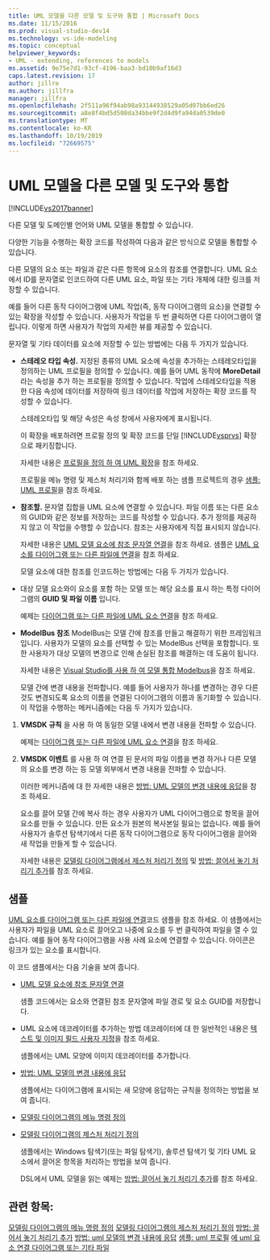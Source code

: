 ```yaml
---
title: UML 모델을 다른 모델 및 도구와 통합 | Microsoft Docs
ms.date: 11/15/2016
ms.prod: visual-studio-dev14
ms.technology: vs-ide-modeling
ms.topic: conceptual
helpviewer_keywords:
- UML - extending, references to models
ms.assetid: 9e75e7d1-93cf-4196-baa3-bd10b9af16d3
caps.latest.revision: 17
author: jillre
ms.author: jillfra
manager: jillfra
ms.openlocfilehash: 2f511a96f94ab98a93144938529a05d07bb6ed26
ms.sourcegitcommit: a8e8f4bd5d508da34bbe9f2d4d9fa94da0539de0
ms.translationtype: MT
ms.contentlocale: ko-KR
ms.lasthandoff: 10/19/2019
ms.locfileid: "72669575"
---
```

# <a name="integrate-uml-models-with-other-models-and-tools"></a>UML 모델을 다른 모델 및 도구와 통합
[!INCLUDE[vs2017banner](../includes/vs2017banner.md)]

다른 모델 및 도메인별 언어와 UML 모델을 통합할 수 있습니다.

 다양한 기능을 수행하는 확장 코드를 작성하여 다음과 같은 방식으로 모델을 통합할 수 있습니다.

 다른 모델의 요소 또는 파일과 같은 다른 항목에 요소의 참조를 연결합니다.
UML 요소에서 ID를 문자열로 인코드하여 다른 UML 요소, 파일 또는 기타 개체에 대한 링크를 저장할 수 있습니다.

 예를 들어 다른 동작 다이어그램에 UML 작업(즉, 동작 다이어그램의 요소)을 연결할 수 있는 확장을 작성할 수 있습니다. 사용자가 작업을 두 번 클릭하면 다른 다이어그램이 열립니다. 이렇게 하면 사용자가 작업의 자세한 뷰를 제공할 수 있습니다.

 문자열 및 기타 데이터를 요소에 저장할 수 있는 방법에는 다음 두 가지가 있습니다.

- **스테레오 타입 속성.** 지정된 종류의 UML 요소에 속성을 추가하는 스테레오타입을 정의하는 UML 프로필을 정의할 수 있습니다. 예를 들어 UML 동작에 **MoreDetail** 라는 속성을 추가 하는 프로필을 정의할 수 있습니다. 작업에 스테레오타입을 적용한 다음 속성에 데이터를 저장하여 링크 데이터를 작업에 저장하는 확장 코드를 작성할 수 있습니다.

   스테레오타입 및 해당 속성은 속성 창에서 사용자에게 표시됩니다.

   이 확장을 배포하려면 프로필 정의 및 확장 코드를 단일 [!INCLUDE[vsprvs](../includes/vsprvs-md.md)] 확장으로 패키징합니다.

   자세한 내용은 [프로필을 정의 하 여 UML 확장](../modeling/define-a-profile-to-extend-uml.md)을 참조 하세요.

   프로필을 메뉴 명령 및 제스처 처리기와 함께 배포 하는 샘플 프로젝트의 경우 [샘플: UML 프로필](http://go.microsoft.com/fwlink/?LinkID=213811)을 참조 하세요.

- **참조할.** 문자열 집합을 UML 요소에 연결할 수 있습니다. 파일 이름 또는 다른 요소의 GUID와 같은 정보를 저장하는 코드를 작성할 수 있습니다. 추가 정의를 제공하지 않고 이 작업을 수행할 수 있습니다. 참조는 사용자에게 직접 표시되지 않습니다.

   자세한 내용은 [UML 모델 요소에 참조 문자열 연결](../modeling/attach-reference-strings-to-uml-model-elements.md)을 참조 하세요. 샘플은 [UML 요소를 다이어그램 또는 다른 파일에 연결](http://go.microsoft.com/fwlink/?LinkId=213813)을 참조 하세요.

  모델 요소에 대한 참조를 인코드하는 방법에는 다음 두 가지가 있습니다.

- 대상 모델 요소와이 요소를 포함 하는 모델 또는 해당 요소를 표시 하는 특정 다이어그램의 **GUID 및 파일 이름** 입니다.

   예제는 [다이어그램 또는 다른 파일에 UML 요소 연결](http://go.microsoft.com/fwlink/?LinkId=213813)을 참조 하세요.

- **ModelBus 참조** ModelBus는 모델 간에 참조를 만들고 해결하기 위한 프레임워크입니다. 사용자가 모델의 요소를 선택할 수 있는 ModelBus 선택을 포함합니다. 또한 사용자가 대상 모델의 변경으로 인해 손실된 참조를 해결하는 데 도움이 됩니다.

   자세한 내용은 [Visual Studio를 사용 하 여 모델 통합 Modelbus](../modeling/integrating-models-by-using-visual-studio-modelbus.md)을 참조 하세요.

  모델 간에 변경 내용을 전파합니다.
  예를 들어 사용자가 하나를 변경하는 경우 다른 것도 변경되도록 요소의 이름을 연결된 다이어그램의 이름과 동기화할 수 있습니다. 이 작업을 수행하는 메커니즘에는 다음 두 가지가 있습니다.

1. **VMSDK 규칙** 을 사용 하 여 동일한 모델 내에서 변경 내용을 전파할 수 있습니다.

    예제는 [다이어그램 또는 다른 파일에 UML 요소 연결](http://go.microsoft.com/fwlink/?LinkId=213813)을 참조 하세요.

2. **VMSDK 이벤트** 를 사용 하 여 연결 된 문서의 파일 이름을 변경 하거나 다른 모델의 요소를 변경 하는 등 모델 외부에서 변경 내용을 전파할 수 있습니다.

   이러한 메커니즘에 대 한 자세한 내용은 [방법: UML 모델의 변경 내용에 응답](../misc/how-to-respond-to-changes-in-a-uml-model.md)을 참조 하세요.

   요소를 끌어 모델 간에 복사 하는 경우 사용자가 UML 다이어그램으로 항목을 끌어 요소를 만들 수 있습니다. 만든 요소가 원본의 복사본일 필요는 없습니다. 예를 들어 사용자가 솔루션 탐색기에서 다른 동작 다이어그램으로 동작 다이어그램을 끌어와 새 작업을 만들게 할 수 있습니다.

   자세한 내용은 [모델링 다이어그램에서 제스처 처리기 정의](../modeling/define-a-gesture-handler-on-a-modeling-diagram.md) 및 [방법: 끌어서 놓기 처리기 추가](../modeling/how-to-add-a-drag-and-drop-handler.md)를 참조 하세요.

## <a name="samples"></a>샘플
 [UML 요소를 다이어그램 또는 다른 파일에 연결](http://go.microsoft.com/fwlink/?LinkId=213813)코드 샘플을 참조 하세요. 이 샘플에서는 사용자가 파일을 UML 요소로 끌어오고 나중에 요소를 두 번 클릭하여 파일을 열 수 있습니다. 예를 들어 동작 다이어그램을 사용 사례 요소에 연결할 수 있습니다. 아이콘은 링크가 있는 요소를 표시합니다.

 이 코드 샘플에서는 다음 기술을 보여 줍니다.

- [UML 모델 요소에 참조 문자열 연결](../modeling/attach-reference-strings-to-uml-model-elements.md)

   샘플 코드에서는 요소와 연결된 참조 문자열에 파일 경로 및 요소 GUID를 저장합니다.

- UML 요소에 데코레이터를 추가하는 방법 데코레이터에 대 한 일반적인 내용은 [텍스트 및 이미지 필드 사용자 지정](../modeling/customizing-text-and-image-fields.md)을 참조 하세요.

   샘플에서는 UML 모양에 이미지 데코레이터를 추가합니다.

- [방법: UML 모델의 변경 내용에 응답](../misc/how-to-respond-to-changes-in-a-uml-model.md)

   샘플에서는 다이어그램에 표시되는 새 모양에 응답하는 규칙을 정의하는 방법을 보여 줍니다.

- [모델링 다이어그램의 메뉴 명령 정의](../modeling/define-a-menu-command-on-a-modeling-diagram.md)

- [모델링 다이어그램의 제스처 처리기 정의](../modeling/define-a-gesture-handler-on-a-modeling-diagram.md)

   샘플에서는 Windows 탐색기(또는 파일 탐색기), 솔루션 탐색기 및 기타 UML 요소에서 끌어온 항목을 처리하는 방법을 보여 줍니다.

  DSL에서 UML 모델을 읽는 예제는 [방법: 끌어서 놓기 처리기 추가](../modeling/how-to-add-a-drag-and-drop-handler.md)를 참조 하세요.

## <a name="see-also"></a>관련 항목:
 [모델링 다이어그램의 메뉴 명령 정의](../modeling/define-a-menu-command-on-a-modeling-diagram.md) [모델링 다이어그램의 제스처 처리기 정의](../modeling/define-a-gesture-handler-on-a-modeling-diagram.md) [방법: 끌어서 놓기 처리기 추가](../modeling/how-to-add-a-drag-and-drop-handler.md) [방법: uml 모델의 변경 내용에 응답](../misc/how-to-respond-to-changes-in-a-uml-model.md) [샘플: uml 프로필](http://go.microsoft.com/fwlink/?LinkID=213811) [에 uml 요소 연결 다이어그램 또는 기타 파일](http://go.microsoft.com/fwlink/?LinkId=213813)
